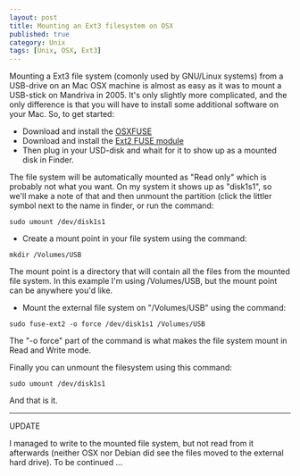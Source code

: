 ```yaml
---
layout: post
title: Mounting an Ext3 filesystem on OSX
published: true
category: Unix
tags: [Unix, OSX, Ext3]
---
```

Mounting a Ext3 file system (comonly used by GNU/Linux systems) from a USB-drive on an Mac OSX machine is almost as easy as it was to mount a USB-stick on Mandriva in 2005. It's only slightly more complicated, and the only difference is that you will have to install some additional software on your Mac. So, to get started:

- Download and install the [OSXFUSE](http://osxfuse.github.io/)
- Download and install the [Ext2 FUSE module](http://sourceforge.net/projects/fuse-ext2/)
- Then plug in your USD-disk and whait for it to show up as a mounted disk in Finder.   

The file system will be automatically mounted as "Read only" which is probably not what you want. On my system it shows up as "disk1s1", so we'll make a note of that and then unmount the partition (click the littler symbol next to the name in finder, or run the command:
 
 ```
 sudo umount /dev/disk1s1   
 ```

- Create a mount point in your file system using the command: 

```
mkdir /Volumes/USB
```

The mount point is a directory that will contain all the files from the mounted file system. In this example I'm using /Volumes/USB, but the mount point can be anywhere you'd like.  
	   
- Mount the external file system on "/Volumes/USB" using the command: 

```
sudo fuse-ext2 -o force /dev/disk1s1 /Volumes/USB
```

The "-o force" part of the command is what makes the file system mount in Read and Write mode.  

Finally you can unmount the filesystem using this command:

```
sudo umount /dev/disk1s1
```

And that is it. 

-----------------

UPDATE

I managed to write to the mounted file system, but not read from it afterwards (neither OSX nor Debian did see the files moved to the external hard drive). To be continued ...
